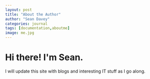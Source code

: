 ```yaml
---
layout: post
title: "About the Author"
author: "Sean Davey"
categories: journal
tags: [documentation,aboutme]
image: me.jpg
---
```


Hi there! I'm Sean. 
=======

I will update this site with blogs and interesting IT stuff as I go along.



